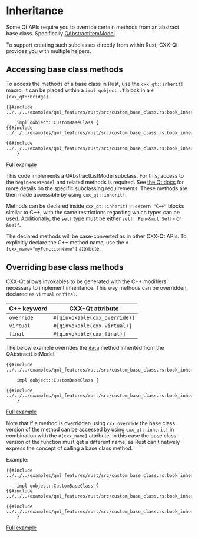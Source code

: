 <!--
SPDX-FileCopyrightText: 2023 Klarälvdalens Datakonsult AB, a KDAB Group company <info@kdab.com>
SPDX-FileContributor: Leon Matthes <leon.matthes@kdab.com>

SPDX-License-Identifier: MIT OR Apache-2.0
-->

# Inheritance

Some Qt APIs require you to override certain methods from an abstract base class.
Specifically [QAbstractItemModel](https://doc.qt.io/qt-6/qabstractitemmodel.html).

To support creating such subclasses directly from within Rust, CXX-Qt provides you with multiple helpers.

## Accessing base class methods
To access the methods of a base class in Rust, use the `cxx_qt::inherit!` macro.
It can be placed within a `impl qobject::T` block in a `#[cxx_qt::bridge]`.

```rust,ignore
{{#include ../../../examples/qml_features/rust/src/custom_base_class.rs:book_inherit_qalm}}

    impl qobject::CustomBaseClass {
{{#include ../../../examples/qml_features/rust/src/custom_base_class.rs:book_inherit_qalm_impl}}

{{#include ../../../examples/qml_features/rust/src/custom_base_class.rs:book_inherit_clear}}
    }
```
[Full example](https://github.com/KDAB/cxx-qt/blob/main/examples/qml_features/rust/src/custom_base_class.rs)

This code implements a QAbstractListModel subclass.
For this, access to the `beginResetModel` and related methods is required.
See [the Qt docs](https://doc.qt.io/qt-6/qabstractlistmodel.html) for more details on the specific subclassing requirements.
These methods are then made accessible by using `cxx_qt::inherit!`.

Methods can be declared inside `cxx_qt::inherit!` in `extern "C++"` blocks similar to C++, with the same restrictions regarding which types can be used.
Additionally, the `self` type must be either `self: Pin<&mut Self>` or `&self`.

The declared methods will be case-converted as in other CXX-Qt APIs.
To explicitly declare the C++ method name, use the `#[cxx_name="myFunctionName"]` attribute.

## Overriding base class methods

CXX-Qt allows invokables to be generated with the C++ modifiers necessary to implement inheritance.
This way methods can be overridden, declared as `virtual` or `final`.

| C++ keyword | CXX-Qt attribute              |
|-------------|-------------------------------|
| `override`  | `#[qinvokable(cxx_override)]` |
| `virtual`   | `#[qinvokable(cxx_virtual)]`  |
| `final`     | `#[qinvokable(cxx_final)]`    |

The below example overrides the [`data`](https://doc.qt.io/qt-6/qabstractitemmodel.html#data) method inherited from the QAbstractListModel.
```rust,ignore
{{#include ../../../examples/qml_features/rust/src/custom_base_class.rs:book_inherit_qalm}}

    impl qobject::CustomBaseClass {

{{#include ../../../examples/qml_features/rust/src/custom_base_class.rs:book_inherit_data}}
    }
```
[Full example](https://github.com/KDAB/cxx-qt/blob/main/examples/qml_features/rust/src/custom_base_class.rs)

Note that if a method is overridden using `cxx_override` the base class version of the method can be accessed by using `cxx_qt::inherit!` in combination with the `#[cxx_name]` attribute.
In this case the base class version of the function must get a different name, as Rust can't natively express the concept of calling a base class method.

Example:
```rust,ignore
{{#include ../../../examples/qml_features/rust/src/custom_base_class.rs:book_inherit_qalm}}

    impl qobject::CustomBaseClass {
{{#include ../../../examples/qml_features/rust/src/custom_base_class.rs:book_inherit_qalm_impl}}

{{#include ../../../examples/qml_features/rust/src/custom_base_class.rs:book_inherit_can_fetch_more}}
    }
```
[Full example](https://github.com/KDAB/cxx-qt/blob/main/examples/qml_features/rust/src/custom_base_class.rs)
